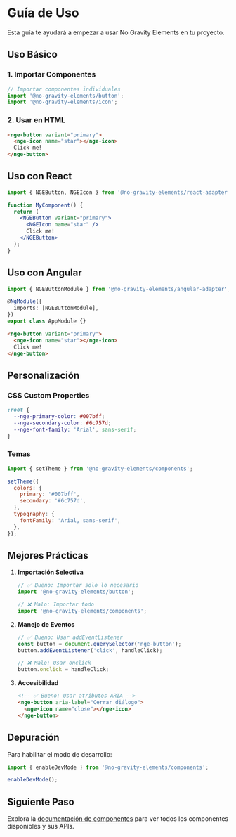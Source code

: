 # Guía de Uso

Esta guía te ayudará a empezar a usar No Gravity Elements en tu proyecto.

## Uso Básico

### 1. Importar Componentes

```javascript
// Importar componentes individuales
import '@no-gravity-elements/button';
import '@no-gravity-elements/icon';
```

### 2. Usar en HTML

```html
<nge-button variant="primary">
  <nge-icon name="star"></nge-icon>
  Click me!
</nge-button>
```

## Uso con React

```jsx
import { NGEButton, NGEIcon } from '@no-gravity-elements/react-adapter';

function MyComponent() {
  return (
    <NGEButton variant="primary">
      <NGEIcon name="star" />
      Click me!
    </NGEButton>
  );
}
```

## Uso con Angular

```typescript
import { NGEButtonModule } from '@no-gravity-elements/angular-adapter';

@NgModule({
  imports: [NGEButtonModule],
})
export class AppModule {}
```

```html
<nge-button variant="primary">
  <nge-icon name="star"></nge-icon>
  Click me!
</nge-button>
```

## Personalización

### CSS Custom Properties

```css
:root {
  --nge-primary-color: #007bff;
  --nge-secondary-color: #6c757d;
  --nge-font-family: 'Arial', sans-serif;
}
```

### Temas

```javascript
import { setTheme } from '@no-gravity-elements/components';

setTheme({
  colors: {
    primary: '#007bff',
    secondary: '#6c757d',
  },
  typography: {
    fontFamily: 'Arial, sans-serif',
  },
});
```

## Mejores Prácticas

1. **Importación Selectiva**
   ```javascript
   // ✅ Bueno: Importar solo lo necesario
   import '@no-gravity-elements/button';
   
   // ❌ Malo: Importar todo
   import '@no-gravity-elements/components';
   ```

2. **Manejo de Eventos**
   ```javascript
   // ✅ Bueno: Usar addEventListener
   const button = document.querySelector('nge-button');
   button.addEventListener('click', handleClick);
   
   // ❌ Malo: Usar onclick
   button.onclick = handleClick;
   ```

3. **Accesibilidad**
   ```html
   <!-- ✅ Bueno: Usar atributos ARIA -->
   <nge-button aria-label="Cerrar diálogo">
     <nge-icon name="close"></nge-icon>
   </nge-button>
   ```

## Depuración

Para habilitar el modo de desarrollo:

```javascript
import { enableDevMode } from '@no-gravity-elements/components';

enableDevMode();
```

## Siguiente Paso

Explora la [documentación de componentes](/components/) para ver todos los componentes disponibles y sus APIs. 